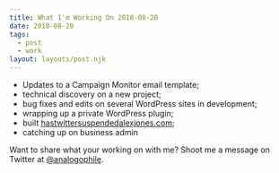 ```yaml
---
title: What I'm Working On 2018-08-20
date: 2018-08-20
tags:
  - post
  - work
layout: layouts/post.njk
---
```

* Updates to a Campaign Monitor email template;
* technical discovery on a new project;
* bug fixes and edits on several WordPress sites in development;
* wrapping up a private WordPress plugin;
* built [hastwittersuspendedalexjones.com](https://hastwittersuspendedalexjones.com/);
* catching up on business admin

Want to share what your working on with me? Shoot me a message on Twitter at [@analogophile](https://twitter.com/analogophile).